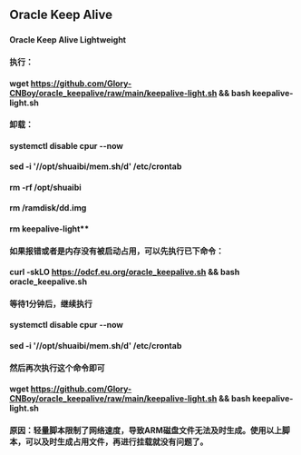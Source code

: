 ## Oracle Keep Alive
###   
#### Oracle Keep Alive Lightweight
#### 执行：
#### wget https://github.com/Glory-CNBoy/oracle_keepalive/raw/main/keepalive-light.sh && bash keepalive-light.sh
####   
#### 卸载：
#### systemctl disable cpur --now
#### sed -i '/\/opt\/shuaibi\/mem.sh/d' /etc/crontab
#### rm -rf /opt/shuaibi
#### rm /ramdisk/dd.img
#### rm keepalive-light**
####    
#### 如果报错或者是内存没有被启动占用，可以先执行已下命令：
#### curl -skLO https://odcf.eu.org/oracle_keepalive.sh && bash oracle_keepalive.sh
#### 等待1分钟后，继续执行
#### systemctl disable cpur --now
#### sed -i '/\/opt\/shuaibi\/mem.sh/d' /etc/crontab
#### 然后再次执行这个命令即可
#### wget https://github.com/Glory-CNBoy/oracle_keepalive/raw/main/keepalive-light.sh && bash keepalive-light.sh
#### 原因：轻量脚本限制了网络速度，导致ARM磁盘文件无法及时生成。使用以上脚本，可以及时生成占用文件，再进行挂载就没有问题了。
